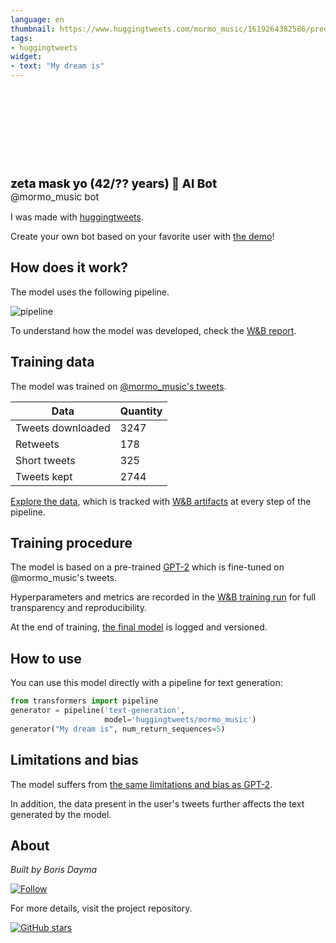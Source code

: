 ```yaml
---
language: en
thumbnail: https://www.huggingtweets.com/mormo_music/1619264382586/predictions.png
tags:
- huggingtweets
widget:
- text: "My dream is"
---
```


<div>
<div style="width: 132px; height:132px; border-radius: 50%; background-size: cover; background-image: url('https://pbs.twimg.com/profile_images/1309110567383322624/_bG1P3yC_400x400.jpg')">
</div>
<div style="margin-top: 8px; font-size: 19px; font-weight: 800">zeta mask yo (42/?? years) 🤖 AI Bot </div>
<div style="font-size: 15px">@mormo_music bot</div>
</div>

I was made with [huggingtweets](https://github.com/borisdayma/huggingtweets).

Create your own bot based on your favorite user with [the demo](https://colab.research.google.com/github/borisdayma/huggingtweets/blob/master/huggingtweets-demo.ipynb)!

## How does it work?

The model uses the following pipeline.

![pipeline](https://github.com/borisdayma/huggingtweets/blob/master/img/pipeline.png?raw=true)

To understand how the model was developed, check the [W&B report](https://wandb.ai/wandb/huggingtweets/reports/HuggingTweets-Train-a-Model-to-Generate-Tweets--VmlldzoxMTY5MjI).

## Training data

The model was trained on [@mormo_music's tweets](https://twitter.com/mormo_music).

| Data | Quantity |
| --- | --- |
| Tweets downloaded | 3247 |
| Retweets | 178 |
| Short tweets | 325 |
| Tweets kept | 2744 |

[Explore the data](https://wandb.ai/wandb/huggingtweets/runs/1hjkc8nh/artifacts), which is tracked with [W&B artifacts](https://docs.wandb.com/artifacts) at every step of the pipeline.

## Training procedure

The model is based on a pre-trained [GPT-2](https://huggingface.co/gpt2) which is fine-tuned on @mormo_music's tweets.

Hyperparameters and metrics are recorded in the [W&B training run](https://wandb.ai/wandb/huggingtweets/runs/8guhilo5) for full transparency and reproducibility.

At the end of training, [the final model](https://wandb.ai/wandb/huggingtweets/runs/8guhilo5/artifacts) is logged and versioned.

## How to use

You can use this model directly with a pipeline for text generation:

```python
from transformers import pipeline
generator = pipeline('text-generation',
                     model='huggingtweets/mormo_music')
generator("My dream is", num_return_sequences=5)
```

## Limitations and bias

The model suffers from [the same limitations and bias as GPT-2](https://huggingface.co/gpt2#limitations-and-bias).

In addition, the data present in the user's tweets further affects the text generated by the model.

## About

*Built by Boris Dayma*

[![Follow](https://img.shields.io/twitter/follow/borisdayma?style=social)](https://twitter.com/intent/follow?screen_name=borisdayma)

For more details, visit the project repository.

[![GitHub stars](https://img.shields.io/github/stars/borisdayma/huggingtweets?style=social)](https://github.com/borisdayma/huggingtweets)
